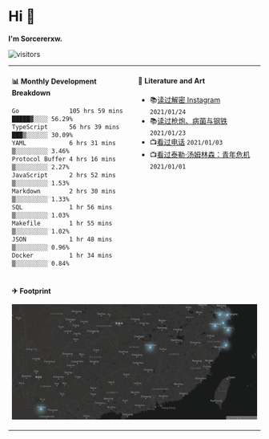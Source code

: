 # Hi 👋

**I'm Sorcererxw.**

![visitors](https://visitor-badge.glitch.me/badge?page_id=sorcererxw.sorcererx)

<table width="800px">
<tr>
<td valign="top" width="50%">

#### 📊 Monthly Development Breakdown

<!--START_SECTION:waka-->
```text
Go              105 hrs 59 mins █████▓░░░░ 56.29%
TypeScript      56 hrs 39 mins  ███▒░░░░░░ 30.09%
YAML            6 hrs 31 mins   ▒░░░░░░░░░ 3.46%
Protocol Buffer 4 hrs 16 mins   ▒░░░░░░░░░ 2.27%
JavaScript      2 hrs 52 mins   ▒░░░░░░░░░ 1.53%
Markdown        2 hrs 30 mins   ▒░░░░░░░░░ 1.33%
SQL             1 hr 56 mins    ▒░░░░░░░░░ 1.03%
Makefile        1 hr 55 mins    ▒░░░░░░░░░ 1.02%
JSON            1 hr 48 mins    ▒░░░░░░░░░ 0.96%
Docker          1 hr 34 mins    ▒░░░░░░░░░ 0.84%
```
<!--END_SECTION:waka-->

<td valign="top" width="0%">

#### 💃 Literature and Art

<!--START_SECTION:douban-->
* 📚[读过解密 Instagram](https://book.douban.com/subject/35252483/) <code>2021/01/24</code>
* 📚[读过枪炮、病菌与钢铁](https://book.douban.com/subject/1813841/) <code>2021/01/23</code>
* 📺[看过电话](http://movie.douban.com/subject/30346025/) <code>2021/01/03</code>
* 📺[看过泰勒·汤姆林森：青年危机](http://movie.douban.com/subject/34979178/) <code>2021/01/01</code>

<!--END_SECTION:douban-->

</td>
</tr>
<tr>
<td colspan="2">

#### ✈ Footprint

![footprint](./footprint.png)

</td>
</tr>
</table>


